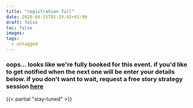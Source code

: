 ```yaml
---
title: "registration full"
date: 2020-04-15T05:19:42+01:00
draft: false
toc: false
images:
tags:
  - untagged
---
```


### oops... looks like we're fully booked for this event. if you'd like to get notified when the next one will be enter your details below. if you don't want to wait, request a free story strategy session [here](/)

<div>
    {{< partial "stay-tuned" >}}
</div>
